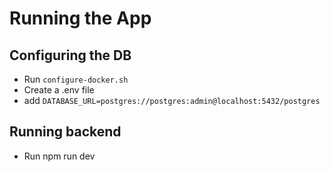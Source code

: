 # Running the App

## Configuring the DB

-   Run `configure-docker.sh`
-   Create a .env file
-   add `DATABASE_URL=postgres://postgres:admin@localhost:5432/postgres`

## Running backend

-   Run npm run dev
